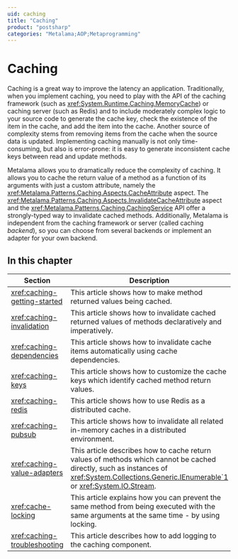 ```yaml
---
uid: caching
title: "Caching"
product: "postsharp"
categories: "Metalama;AOP;Metaprogramming"
---
```

# Caching

Caching is a great way to improve the latency an application. Traditionally, when you implement caching, you need to play with the API of the caching framework (such as <xref:System.Runtime.Caching.MemoryCache>) or caching server (such as Redis) and to include moderately complex logic to your source code to generate the cache key, check the existence of the item in the cache, and add the item into the cache. Another source of complexity stems from removing items from the cache when the source data is updated. Implementing caching manually is not only time-consuming, but also is error-prone: it is easy to generate inconsistent cache keys between read and update methods. 

Metalama allows you to dramatically reduce the complexity of caching. It allows you to cache the return value of a method as a function of its arguments with just a custom attribute, namely the <xref:Metalama.Patterns.Caching.Aspects.CacheAttribute> aspect. The <xref:Metalama.Patterns.Caching.Aspects.InvalidateCacheAttribute> aspect and the <xref:Metalama.Patterns.Caching.CachingService> API offer a strongly-typed way to invalidate cached methods. Additionally, Metalama is independent from the caching framework or server (called caching *backend*), so you can choose from several backends or implement an adapter for your own backend. 


## In this chapter

| Section | Description |
|---------|-------------|
| <xref:caching-getting-started> | This article shows how to make method returned values being cached. |
| <xref:caching-invalidation> | This article shows how to invalidate cached returned values of methods declaratively and imperatively. |
| <xref:caching-dependencies> | This article shows how to invalidate cache items automatically using cache dependencies. |
| <xref:caching-keys> | This article shows how to customize the cache keys which identify cached method return values. |
| <xref:caching-redis> | This article shows how to use Redis as a distributed cache. |
| <xref:caching-pubsub> | This article shows how to invalidate all related in-memory caches in a distributed environment. |
| <xref:caching-value-adapters> | This article describes how to cache return values of methods which cannot be cached directly, such as instances of <xref:System.Collections.Generic.IEnumerable`1> or <xref:System.IO.Stream>.  |
| <xref:cache-locking> | This article explains how you can prevent the same method from being executed with the same arguments at the same time - by using locking. |
| <xref:caching-troubleshooting> | This article describes how to add logging to the caching component. |
